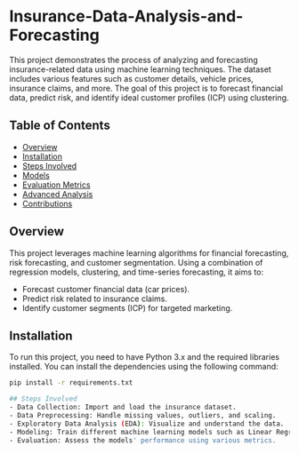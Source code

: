 # Insurance-Data-Analysis-and-Forecasting

This project demonstrates the process of analyzing and forecasting insurance-related data using machine learning techniques. The dataset includes various features such as customer details, vehicle prices, insurance claims, and more. The goal of this project is to forecast financial data, predict risk, and identify ideal customer profiles (ICP) using clustering.

## Table of Contents

- [Overview](#overview)
- [Installation](#installation)
- [Steps Involved](#steps-involved)
- [Models](#models)
- [Evaluation Metrics](#evaluation-metrics)
- [Advanced Analysis](#advanced-analysis)
- [Contributions](#contributions)

## Overview

This project leverages machine learning algorithms for financial forecasting, risk forecasting, and customer segmentation. Using a combination of regression models, clustering, and time-series forecasting, it aims to:

- Forecast customer financial data (car prices).
- Predict risk related to insurance claims.
- Identify customer segments (ICP) for targeted marketing.

## Installation

To run this project, you need to have Python 3.x and the required libraries installed. You can install the dependencies using the following command:

```bash
pip install -r requirements.txt

## Steps Involved
- Data Collection: Import and load the insurance dataset.
- Data Preprocessing: Handle missing values, outliers, and scaling.
- Exploratory Data Analysis (EDA): Visualize and understand the data.
- Modeling: Train different machine learning models such as Linear Regression, Decision Trees, and KMeans Clustering.
- Evaluation: Assess the models' performance using various metrics.
